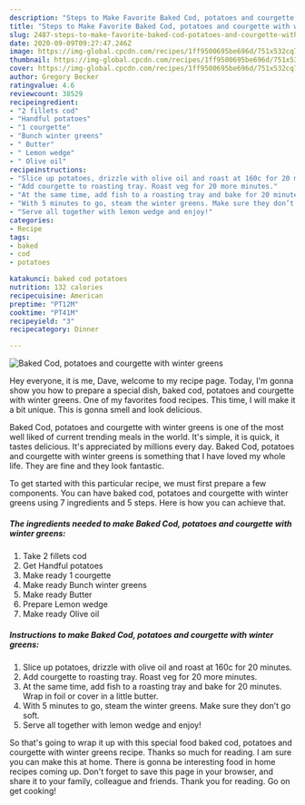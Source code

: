 ```yaml
---
description: "Steps to Make Favorite Baked Cod, potatoes and courgette with winter greens"
title: "Steps to Make Favorite Baked Cod, potatoes and courgette with winter greens"
slug: 2487-steps-to-make-favorite-baked-cod-potatoes-and-courgette-with-winter-greens
date: 2020-09-09T09:27:47.246Z
image: https://img-global.cpcdn.com/recipes/1ff9500695be696d/751x532cq70/baked-cod-potatoes-and-courgette-with-winter-greens-recipe-main-photo.jpg
thumbnail: https://img-global.cpcdn.com/recipes/1ff9500695be696d/751x532cq70/baked-cod-potatoes-and-courgette-with-winter-greens-recipe-main-photo.jpg
cover: https://img-global.cpcdn.com/recipes/1ff9500695be696d/751x532cq70/baked-cod-potatoes-and-courgette-with-winter-greens-recipe-main-photo.jpg
author: Gregory Becker
ratingvalue: 4.6
reviewcount: 38529
recipeingredient:
- "2 fillets cod"
- "Handful potatoes"
- "1 courgette"
- "Bunch winter greens"
- " Butter"
- " Lemon wedge"
- " Olive oil"
recipeinstructions:
- "Slice up potatoes, drizzle with olive oil and roast at 160c for 20 minutes."
- "Add courgette to roasting tray. Roast veg for 20 more minutes."
- "At the same time, add fish to a roasting tray and bake for 20 minutes. Wrap in foil or cover in a little butter."
- "With 5 minutes to go, steam the winter greens. Make sure they don’t go soft."
- "Serve all together with lemon wedge and enjoy!"
categories:
- Recipe
tags:
- baked
- cod
- potatoes

katakunci: baked cod potatoes 
nutrition: 132 calories
recipecuisine: American
preptime: "PT12M"
cooktime: "PT41M"
recipeyield: "3"
recipecategory: Dinner

---
```



![Baked Cod, potatoes and courgette with winter greens](https://img-global.cpcdn.com/recipes/1ff9500695be696d/751x532cq70/baked-cod-potatoes-and-courgette-with-winter-greens-recipe-main-photo.jpg)

Hey everyone, it is me, Dave, welcome to my recipe page. Today, I'm gonna show you how to prepare a special dish, baked cod, potatoes and courgette with winter greens. One of my favorites food recipes. This time, I will make it a bit unique. This is gonna smell and look delicious.

Baked Cod, potatoes and courgette with winter greens is one of the most well liked of current trending meals in the world. It's simple, it is quick, it tastes delicious. It's appreciated by millions every day. Baked Cod, potatoes and courgette with winter greens is something that I have loved my whole life. They are fine and they look fantastic.




To get started with this particular recipe, we must first prepare a few components. You can have baked cod, potatoes and courgette with winter greens using 7 ingredients and 5 steps. Here is how you can achieve that.

<!--inarticleads1-->

##### The ingredients needed to make Baked Cod, potatoes and courgette with winter greens:

1. Take 2 fillets cod
1. Get Handful potatoes
1. Make ready 1 courgette
1. Make ready Bunch winter greens
1. Make ready  Butter
1. Prepare  Lemon wedge
1. Make ready  Olive oil




<!--inarticleads2-->

##### Instructions to make Baked Cod, potatoes and courgette with winter greens:

1. Slice up potatoes, drizzle with olive oil and roast at 160c for 20 minutes.
1. Add courgette to roasting tray. Roast veg for 20 more minutes.
1. At the same time, add fish to a roasting tray and bake for 20 minutes. Wrap in foil or cover in a little butter.
1. With 5 minutes to go, steam the winter greens. Make sure they don’t go soft.
1. Serve all together with lemon wedge and enjoy!




So that's going to wrap it up with this special food baked cod, potatoes and courgette with winter greens recipe. Thanks so much for reading. I am sure you can make this at home. There is gonna be interesting food in home recipes coming up. Don't forget to save this page in your browser, and share it to your family, colleague and friends. Thank you for reading. Go on get cooking!
